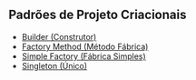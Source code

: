 ## Padrões de Projeto Criacionais

* [Builder (Construtor)]()
* [Factory Method (Método Fábrica)]()
* [Simple Factory (Fábrica Simples)]()
* [Singleton (Único)]()